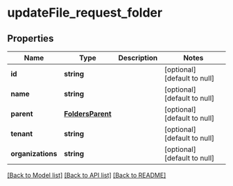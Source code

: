 # updateFile_request_folder

## Properties
Name | Type | Description | Notes
------------ | ------------- | ------------- | -------------
**id** | **string** |  | [optional] [default to null]
**name** | **string** |  | [optional] [default to null]
**parent** | [**FoldersParent**](FoldersParent.md) |  | [optional] [default to null]
**tenant** | **string** |  | [optional] [default to null]
**organizations** | **string** |  | [optional] [default to null]

[[Back to Model list]](../README.md#documentation-for-models) [[Back to API list]](../README.md#documentation-for-api-endpoints) [[Back to README]](../README.md)


